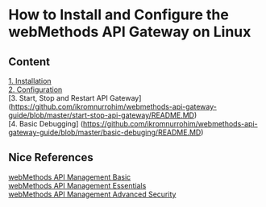 # How to Install and Configure the webMethods API Gateway on Linux

## Content
[1. Installation](https://github.com/ikromnurrohim/webmethods-api-gateway-guide/blob/master/installation/README.MD#installation) \
[2. Configuration](https://github.com/ikromnurrohim/webmethods-api-gateway-guide/blob/master/configuration/README.MD) \
[3. Start, Stop and Restart API Gateway] (https://github.com/ikromnurrohim/webmethods-api-gateway-guide/blob/master/start-stop-api-gateway/README.MD) \
[4. Basic Debugging] (https://github.com/ikromnurrohim/webmethods-api-gateway-guide/blob/master/basic-debuging/README.MD)











## Nice References
[webMethods API Management Basic](https://gist.github.com/ikromnurrohim/24c7c49864a528001dac23f9a57558e9) \
[webMethods API Management Essentials](https://gist.github.com/ikromnurrohim/27ceeccb6a6634921dfb2669703b085f) \
[webMethods API Management Advanced Security](https://gist.github.com/ikromnurrohim/ccb815111c8e4658167e08e6d211a00f) 

